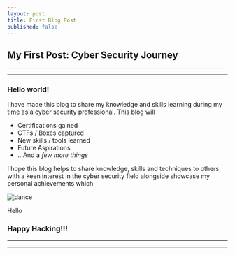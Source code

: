 ```yaml
---
layout: post
title: First Blog Post
published: false
---
```

## My First Post: Cyber Security Journey 

----
****

### Hello world!

I have made this blog to share my knowledge and skills learning during my time as a cyber security professional. This blog will

* Certifications gained
* CTFs / Boxes captured
* New skills / tools learned
* Future Aspirations
* ...And a _few more things_

I hope this blog helps to share knowledge, skills and techniques to others with a keen interest in the cyber security field alongside showcase my personal achievements which 

![dance](/images/always_sunny_dance.gif)
<p> Hello </p>


### Happy Hacking!!!

----
****